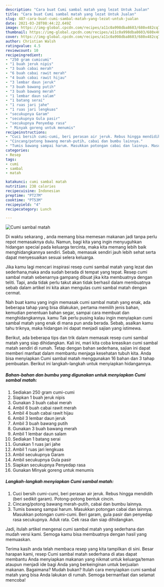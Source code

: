 ```yaml
---
description: "Cara buat Cumi sambal matah yang lezat Untuk Jualan"
title: "Cara buat Cumi sambal matah yang lezat Untuk Jualan"
slug: 487-cara-buat-cumi-sambal-matah-yang-lezat-untuk-jualan
date: 2021-03-28T08:44:22.649Z
image: https://img-global.cpcdn.com/recipes/a11c0a998dba8603/680x482cq70/cumi-sambal-matah-foto-resep-utama.jpg
thumbnail: https://img-global.cpcdn.com/recipes/a11c0a998dba8603/680x482cq70/cumi-sambal-matah-foto-resep-utama.jpg
cover: https://img-global.cpcdn.com/recipes/a11c0a998dba8603/680x482cq70/cumi-sambal-matah-foto-resep-utama.jpg
author: Christian Walsh
ratingvalue: 4.5
reviewcount: 10
recipeingredient:
- "250 gram cumicumi"
- "1 buah jeruk nipis"
- "3 buah cabai merah"
- "6 buah cabai rawit merah"
- "4 buah cabai rawit hijau"
- "3 lembar daun jeruk"
- "3 buah bawang putih"
- "3 buah bawang merah"
- "1 lembar daun salam"
- "1 batang serai"
- "1 ruas jari jahe"
- "1 ruas jari lengkuas"
- "secukupnya Garam"
- "secukupnya Gula pasir"
- "secukupnya Penyedap rasa"
- " Minyak goreng untuk menumis"
recipeinstructions:
- "Cuci bersih cumi-cumi, beri perasan air jeruk. Rebus hingga mendidih (beri sedikit garam). Potong-potong bentuk cincin."
- "Cincang/potong bawang merah-putih, cabai dan bumbu lainnya."
- "Tumis bawang sampai harum. Masukkan potongan cabai dan lainnya. Masukkan potongan cumi-cumi. Beri garam, gula pasir dan penyedap rasa secukupnya. Aduk rata. Cek rasa dan siap dihidangkan."
categories:
- Resep
tags:
- cumi
- sambal
- matah

katakunci: cumi sambal matah 
nutrition: 238 calories
recipecuisine: Indonesian
preptime: "PT27M"
cooktime: "PT53M"
recipeyield: "4"
recipecategory: Lunch

---
```



![Cumi sambal matah](https://img-global.cpcdn.com/recipes/a11c0a998dba8603/680x482cq70/cumi-sambal-matah-foto-resep-utama.jpg)

Di waktu  sekarang , anda memang bisa memesan makanan jadi tanpa perlu repot memasaknya dulu. Namun, bagi kita yang ingin menyuguhkan hidangan special pada keluarga tercinta, maka kita memang lebih baik menghidangkannya sendiri. Sebab, memasak sendiri jauh lebih sehat serta dapat menyesuaikan sesuai selera keluarga.

Jika kamu lagi mencari inspirasi resep cumi sambal matah yang lezat dan sederhana,maka anda sudah berada di tempat yang tepat. Resep cumi sambal matah  sebenarnya gampang dibuat jika kita membuatnya dengan teliti. Tapi, anda tidak perlu takut akan tidak berhasil dalam membuatnya 
sebab dalam artikel ini kita akan mengulas cumi sambal matah dengan cermat.  



Nah buat kamu yang ingin memasak cumi sambal matah yang enak, ada beberapa tahap yang bisa dilakukan, pertama memilih jenis bahan, kemudian penentuan bahan segar, sampai cara membuat dan menghidangkannya. kamu Tak perlu pusing kalau ingin menyiapkan cumi sambal matah yang enak di mana pun anda berada. Sebab, asalkan kamu  tahu triknya, maka hidangan ini dapat menjadi sajian yang istimewa.

Berikut, ada beberapa tips dan trik dalam memasak resep cumi sambal matah yang siap dihidangkan. Kali ini, mari kita coba kreasikan cumi sambal matah sendiri di rumah. Tetap dengan bahan sederhana, sajian ini dapat memberi manfaat dalam membantu menjaga kesehatan tubuh kita. Anda bisa menyiapkan Cumi sambal matah menggunakan 16 bahan dan 3 tahap pembuatan. Berikut ini langkah-langkah untuk menyiapkan hidangannya.

<!--inarticleads1-->

##### Bahan-bahan dan bumbu yang digunakan untuk menyiapkan Cumi sambal matah:

1. Sediakan 250 gram cumi-cumi
1. Siapkan 1 buah jeruk nipis
1. Gunakan 3 buah cabai merah
1. Ambil 6 buah cabai rawit merah
1. Ambil 4 buah cabai rawit hijau
1. Ambil 3 lembar daun jeruk
1. Ambil 3 buah bawang putih
1. Gunakan 3 buah bawang merah
1. Ambil 1 lembar daun salam
1. Sediakan 1 batang serai
1. Gunakan 1 ruas jari jahe
1. Ambil 1 ruas jari lengkuas
1. Ambil secukupnya Garam
1. Ambil secukupnya Gula pasir
1. Siapkan secukupnya Penyedap rasa
1. Gunakan  Minyak goreng untuk menumis




<!--inarticleads2-->

##### Langkah-langkah menyiapkan Cumi sambal matah:

1. Cuci bersih cumi-cumi, beri perasan air jeruk. Rebus hingga mendidih (beri sedikit garam). Potong-potong bentuk cincin.
1. Cincang/potong bawang merah-putih, cabai dan bumbu lainnya.
1. Tumis bawang sampai harum. Masukkan potongan cabai dan lainnya. Masukkan potongan cumi-cumi. Beri garam, gula pasir dan penyedap rasa secukupnya. Aduk rata. Cek rasa dan siap dihidangkan.




Jadi, itulah artikel mengenai  cumi sambal matah  yang sederhana dan mudah versi kami. Semoga kamu bisa membuatnya dengan hasil yang memuaskan. 

Terima kasih anda telah membaca resep yang kita tampilkan di sini. Besar harapan kami, resep  Cumi sambal matah sederhana di atas dapat membantu Anda menyiapkan makanan yang nikmat untuk keluarga/teman ataupun menjadi ide bagi Anda yang berkeinginan untuk berjualan makanan. Bagaimana? Mudah bukan? Itulah cara menyiapkan cumi sambal matah yang bisa Anda lakukan di rumah. Semoga bermanfaat dan selamat mencoba!

